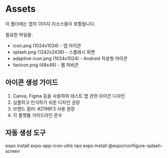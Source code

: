 # Assets

이 폴더에는 앱의 이미지 리소스들이 포함됩니다.

필요한 파일들:
- icon.png (1024x1024) - 앱 아이콘
- splash.png (1242x2436) - 스플래시 화면
- adaptive-icon.png (1024x1024) - Android 적응형 아이콘
- favicon.png (48x48) - 웹 파비콘

## 아이콘 생성 가이드

1. Canva, Figma 등을 사용하여 테스트 앱 관련 아이콘 디자인
2. 심플하고 인식하기 쉬운 디자인 권장
3. 브랜드 컬러: #2196F3 사용 권장
4. 각 플랫폼 가이드라인 준수

## 자동 생성 도구

expo install expo-app-icon-utils
npx expo install @expo/configure-splash-screen
